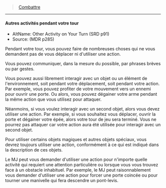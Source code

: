 ﻿> [Combattre](hd_combat.md)

---

#### Autres activités pendant votre tour

- AltName: Other Activity on Your Turn (SRD p91)
- Source: (MDR p285)

Pendant votre tour, vous pouvez faire de nombreuses choses qui ne vous demandent pas de vous déplacer ni d'utiliser une action.

Vous pouvez communiquer, dans la mesure du possible, par phrases brèves ou par gestes.

Vous pouvez aussi librement interagir avec un objet ou un élément de l'environnement, soit pendant votre déplacement, soit pendant votre action. Par exemple, vous pouvez profiter de votre mouvement vers un ennemi pour ouvrir une porte. Ou alors, vous pouvez dégainer votre arme pendant la même action que vous utilisez pour attaquer.

Néanmoins, si vous voulez interagir avec un second objet, alors vous devez utiliser une action. Par exemple, si vous souhaitez vous déplacer, ouvrir la porte et dégainer votre épée, alors votre tour de jeu sera terminé. Vous ne pourrez pas attaquer car votre action aura été utilisée pour interagir avec un second objet.

Pour utiliser certains objets magiques et autres objets spéciaux, vous devrez toujours utiliser une action, conformément à ce qui est indiqué dans la description de ces objets.

Le MJ peut vous demander d'utiliser une action pour n'importe quelle activité qui requiert une attention particulière ou lorsque vous vous trouvez face à un obstacle inhabituel. Par exemple, le MJ peut raisonnablement vous demander d'utiliser une action pour forcer une porte coincée ou pour tourner une manivelle qui fera descendre un pont-levis.


